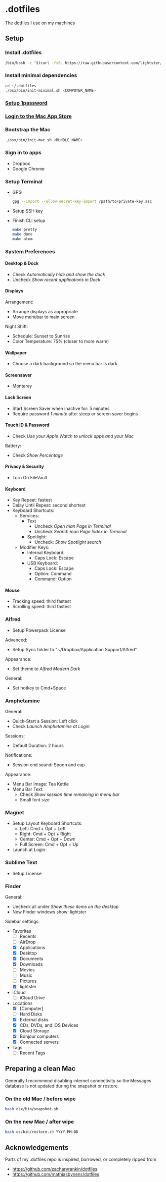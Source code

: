 # .dotfiles

The dotfiles I use on my machines

## Setup

### Install .dotfiles
```bash
/bin/bash -c "$(curl -fsSL https://raw.githubusercontent.com/lightster/.dotfiles/HEAD/osx/bin/install.sh)"
```

### Install minimal dependencies
```bash
cd ~/.dotfiles
./osx/bin/init-minimal.sh <COMPUTER_NAME>
```

### <a href="onepassword://">Setup 1password</a>

### <a href="https://appstore.com">Login to the Mac App Store</a>

### Bootstrap the Mac
```bash
./osx/bin/init-mac.sh <BUNDLE_NAME>
```

### Sign in to apps

- Dropbox
- Google Chrome

### Setup Terminal

- GPG
  ```bash
  gpg --import --allow-secret-key-import /path/to/private-key.asc
  ```

- Setup SSH key

- Finish CLI setup
  ```bash
  make pretty
  make done
  make atom
  ```

### System Preferences

#### Desktop & Dock
- Check *Automatically hide and show the dock*
- Uncheck *Show recent applications in Dock*

#### Displays

Arrangement:
- Arrange displays as appropriate
- Move menubar to main screen

Night Shift:
- Schedule: Sunset to Sunrise
- Color Temperature: 75% (closer to more warm)

#### Wallpaper
- Choose a dark background so the menu bar is dark

#### Screensaver
- Monterey

#### Lock Screen
- Start Screen Saver when inactive for: 5 minutes
- Require password *1 minute* after sleep or screen saver begins

#### Touch ID & Password
- Check *Use your Apple Watch to unlock apps and your Mac*

Battery:
- Check *Show Percentage*

#### Privacy & Security
- Turn On FileVault

#### Keyboard
- Key Repeat: fastest
- Delay Until Repeat: second shortest
- Keyboard Shortcuts:
  - Services:
    - Text
      - Uncheck *Open man Page in Terminal*
      - Uncheck *Search man Page Index in Terminal*
    - Spotlight:
      - Uncheck: *Show Spotlight search*
  - Modifier Keys:
    - Internal Keyboard:
      - Caps Lock: Escape
    - USB Keyboard:
      - Caps Lock: Escape
      - Option: Command
      - Command: Option

#### Mouse

- Tracking speed: third fastest
- Scrolling speed: third fastest

### Alfred
- Setup Powerpack License

Advanced:
- Setup Sync folder to "~/Dropbox/Application Support/Alfred"

Appearance:
- Set theme to *Alfred Modern Dark*

General:
- Set hotkey to Cmd+Space

### Amphetamine
General:
- Quick-Start a Session: Left click
- Check *Launch Amphetamine at Login*

Sessions:
- Default Duration: 2 hours

Notifications:
- Session end sound: Spoon and cup

Appearance:
- Menu Bar Image: Tea Kettle
- Menu Bar Text:
  - Check *Show session time remaining in menu bar*
  - Small font size

### Magnet

- Setup Layout Keyboard Shortcuts:
  - Left: Cmd + Opt + Left
  - Right: Cmd + Opt + Right
  - Center: Cmd + Opt + Down
  - Full Screen: Cmd + Opt + Up
- Launch at Login

### Sublime Text

- Setup License

### Finder

General:
- Uncheck all under *Show these items on the desktop*
- New Finder windows show: lightster

Sidebar settings:
- Favorites
  - [ ] Recents
  - [ ] AirDrop
  - [x] Applications
  - [x] Desktop
  - [x] Documents
  - [x] Downloads
  - [ ] Movies
  - [ ] Music
  - [ ] Pictures
  - [x] lightster
- iCloud
  - [ ] iCloud Drive
- Locations
  - [x] [Computer]
  - [ ] Hard Disks
  - [x] External disks
  - [x] CDs, DVDs, and iOS Devices
  - [x] Cloud Storage
  - [x] Bonjour computers
  - [x] Connected servers
- Tags
  - [ ] Recent Tags

## Preparing a clean Mac

Generally I recommend disabling internet connectivity so the Messages database is not updated during the snapshot or restore.

### On the old Mac / before wipe

```bash
bash osx/bin/snapshot.sh
```

### On the new Mac / after wipe

```bash
bash os/bin/restore.sh YYYY-MM-DD
```

## Acknowledgements

Parts of my .dotfiles repo is inspired, borrowed, or completely ripped from:

 - https://github.com/zacharyrankin/dotfiles
 - https://github.com/mathiasbynens/dotfiles
